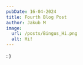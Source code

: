 ```yaml
---
pubDate: 16-04-2024
title: Fourth Blog Post
author: Jakub M
image:
  url: /posts/Bingus_Hi.png
  alt: Hi!
---
```

: )
